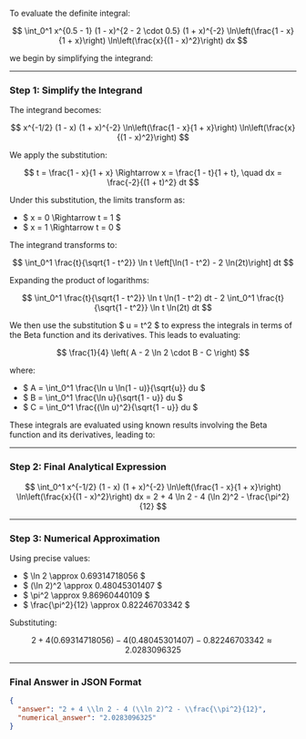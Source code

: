To evaluate the definite integral:

$$
\int_0^1 x^{0.5 - 1} (1 - x)^{2 - 2 \cdot 0.5} (1 + x)^{-2} \ln\left(\frac{1 - x}{1 + x}\right) \ln\left(\frac{x}{(1 - x)^2}\right) dx
$$

we begin by simplifying the integrand:

---

### **Step 1: Simplify the Integrand**

The integrand becomes:

$$
x^{-1/2} (1 - x) (1 + x)^{-2} \ln\left(\frac{1 - x}{1 + x}\right) \ln\left(\frac{x}{(1 - x)^2}\right)
$$

We apply the substitution:

$$
t = \frac{1 - x}{1 + x} \Rightarrow x = \frac{1 - t}{1 + t}, \quad dx = \frac{-2}{(1 + t)^2} dt
$$

Under this substitution, the limits transform as:

- $ x = 0 \Rightarrow t = 1 $
- $ x = 1 \Rightarrow t = 0 $

The integrand transforms to:

$$
\int_0^1 \frac{t}{\sqrt{1 - t^2}} \ln t \left[\ln(1 - t^2) - 2 \ln(2t)\right] dt
$$

Expanding the product of logarithms:

$$
\int_0^1 \frac{t}{\sqrt{1 - t^2}} \ln t \ln(1 - t^2) dt - 2 \int_0^1 \frac{t}{\sqrt{1 - t^2}} \ln t \ln(2t) dt
$$

We then use the substitution $ u = t^2 $ to express the integrals in terms of the Beta function and its derivatives. This leads to evaluating:

$$
\frac{1}{4} \left( A - 2 \ln 2 \cdot B - C \right)
$$

where:

- $ A = \int_0^1 \frac{\ln u \ln(1 - u)}{\sqrt{u}} du $
- $ B = \int_0^1 \frac{\ln u}{\sqrt{1 - u}} du $
- $ C = \int_0^1 \frac{(\ln u)^2}{\sqrt{1 - u}} du $

These integrals are evaluated using known results involving the Beta function and its derivatives, leading to:

---

### **Step 2: Final Analytical Expression**

$$
\int_0^1 x^{-1/2} (1 - x) (1 + x)^{-2} \ln\left(\frac{1 - x}{1 + x}\right) \ln\left(\frac{x}{(1 - x)^2}\right) dx = 2 + 4 \ln 2 - 4 (\ln 2)^2 - \frac{\pi^2}{12}
$$

---

### **Step 3: Numerical Approximation**

Using precise values:

- $ \ln 2 \approx 0.69314718056 $
- $ (\ln 2)^2 \approx 0.48045301407 $
- $ \pi^2 \approx 9.86960440109 $
- $ \frac{\pi^2}{12} \approx 0.82246703342 $

Substituting:

$$
2 + 4(0.69314718056) - 4(0.48045301407) - 0.82246703342 \approx 2.0283096325
$$

---

### **Final Answer in JSON Format**

```json
{
  "answer": "2 + 4 \\ln 2 - 4 (\\ln 2)^2 - \\frac{\\pi^2}{12}",
  "numerical_answer": "2.0283096325"
}
```